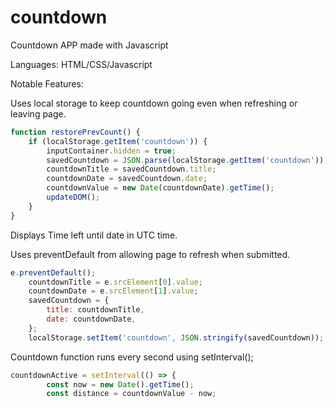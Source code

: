 # countdown
Countdown APP made with Javascript

Languages: HTML/CSS/Javascript

Notable Features:

Uses local storage to keep countdown going even when refreshing or leaving page.

```javascript
function restorePrevCount() {
    if (localStorage.getItem('countdown')) {
        inputContainer.hidden = true;
        savedCountdown = JSON.parse(localStorage.getItem('countdown'));
        countdownTitle = savedCountdown.title;
        countdownDate = savedCountdown.date;
        countdownValue = new Date(countdownDate).getTime();
        updateDOM();
    }
}
```

Displays Time left until date in UTC time.

Uses preventDefault from allowing page to refresh when submitted.

```javascript
e.preventDefault();
    countdownTitle = e.srcElement[0].value;
    countdownDate = e.srcElement[1].value;
    savedCountdown = {
        title: countdownTitle,
        date: countdownDate,
    };
    localStorage.setItem('countdown', JSON.stringify(savedCountdown));
```

Countdown function runs every second using setInterval();

```javascript
countdownActive = setInterval(() => {
        const now = new Date().getTime();
        const distance = countdownValue - now;
```


